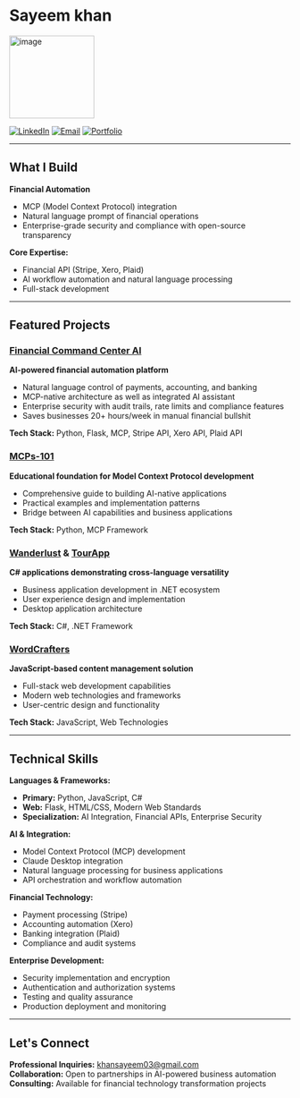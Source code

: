 # Sayeem khan

<img width="152" height="148" alt="image" src="https://github.com/user-attachments/assets/7627b544-2191-4eed-acb8-5292de9d6387" />


[![LinkedIn](https://img.shields.io/badge/LinkedIn-Connect-blue.svg)](in/sayeem-khan-7657732b7)
[![Email](https://img.shields.io/badge/Email-Contact-red.svg)](mailto:khansayeem03@gmail.com)
[![Portfolio](https://img.shields.io/badge/Portfolio-Projects-green.svg)](https://github.com/KhanSayeem)

---

## What I Build

**Financial Automation**
- MCP (Model Context Protocol) integration 
- Natural language prompt of financial operations
- Enterprise-grade security and compliance with open-source transparency

**Core Expertise:**
- Financial API  (Stripe, Xero, Plaid)
- AI workflow automation and natural language processing
- Full-stack development

---

## Featured Projects

### [Financial Command Center AI](https://github.com/KhanSayeem/Financial-Command-Center-AI)
**AI-powered financial automation platform**
- Natural language control of payments, accounting, and banking
- MCP-native architecture as well as integrated AI assistant
- Enterprise security with audit trails, rate limits and compliance features
- Saves businesses 20+ hours/week in manual financial bullshit

**Tech Stack:** Python, Flask, MCP, Stripe API, Xero API, Plaid API

### [MCPs-101](https://github.com/KhanSayeem/MCPs-101)
**Educational foundation for Model Context Protocol development**
- Comprehensive guide to building AI-native applications
- Practical examples and implementation patterns
- Bridge between AI capabilities and business applications

**Tech Stack:** Python, MCP Framework

### [Wanderlust](https://github.com/KhanSayeem/Wanderlust) & [TourApp](https://github.com/KhanSayeem/TourApp)
**C# applications demonstrating cross-language versatility**
- Business application development in .NET ecosystem
- User experience design and implementation
- Desktop application architecture

**Tech Stack:** C#, .NET Framework

### [WordCrafters](https://github.com/KhanSayeem/WordCrafters)
**JavaScript-based content management solution**
- Full-stack web development capabilities
- Modern web technologies and frameworks
- User-centric design and functionality

**Tech Stack:** JavaScript, Web Technologies

---

## Technical Skills

**Languages & Frameworks:**
- **Primary:** Python, JavaScript, C#
- **Web:** Flask, HTML/CSS, Modern Web Standards
- **Specialization:** AI Integration, Financial APIs, Enterprise Security

**AI & Integration:**
- Model Context Protocol (MCP) development
- Claude Desktop integration
- Natural language processing for business applications
- API orchestration and workflow automation

**Financial Technology:**
- Payment processing (Stripe)
- Accounting automation (Xero)
- Banking integration (Plaid)
- Compliance and audit systems

**Enterprise Development:**
- Security implementation and encryption
- Authentication and authorization systems
- Testing and quality assurance
- Production deployment and monitoring

---


## Let's Connect

**Professional Inquiries:** khansayeem03@gmail.com  
**Collaboration:** Open to partnerships in AI-powered business automation  
**Consulting:** Available for financial technology transformation projects

